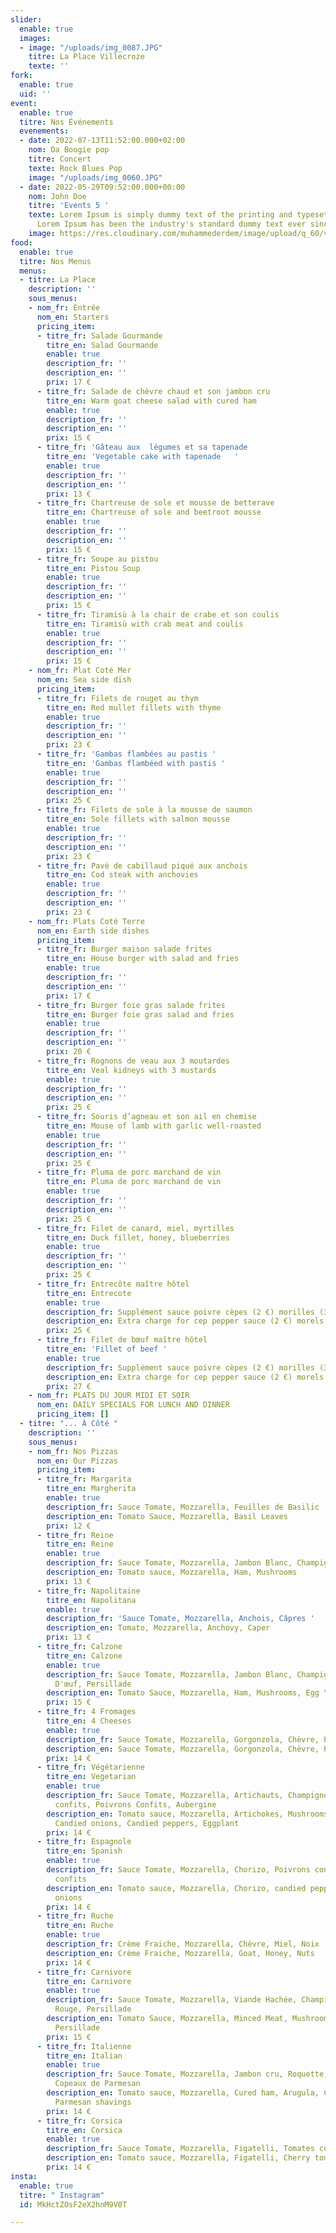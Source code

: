 ```yaml
---
slider:
  enable: true
  images:
  - image: "/uploads/img_0087.JPG"
    titre: La Place Villecroze
    texte: ''
fork:
  enable: true
  uid: ''
event:
  enable: true
  titre: Nos Événements
  evenements:
  - date: 2022-07-13T11:52:00.000+02:00
    nom: Da Boogie pop
    titre: Concert
    texte: Rock Blues Pop
    image: "/uploads/img_0060.JPG"
  - date: 2022-05-29T09:52:00.000+00:00
    nom: John Doe
    titre: 'Events 5 '
    texte: Lorem Ipsum is simply dummy text of the printing and typesetting industry.
      Lorem Ipsum has been the industry's standard dummy text ever since the 1500s...
    image: https://res.cloudinary.com/muhammederdem/image/upload/q_60/v1537132205/news-slider/item-1.webp
food:
  enable: true
  titre: Nos Menus
  menus:
  - titre: La Place
    description: ''
    sous_menus:
    - nom_fr: Entrée
      nom_en: Starters
      pricing_item:
      - titre_fr: Salade Gourmande
        titre_en: Salad Gourmande
        enable: true
        description_fr: ''
        description_en: ''
        prix: 17 €
      - titre_fr: Salade de chèvre chaud et son jambon cru
        titre_en: Warm goat cheese salad with cured ham
        enable: true
        description_fr: ''
        description_en: ''
        prix: 15 €
      - titre_fr: 'Gâteau aux  légumes et sa tapenade                 '
        titre_en: 'Vegetable cake with tapenade   '
        enable: true
        description_fr: ''
        description_en: ''
        prix: 13 €
      - titre_fr: Chartreuse de sole et mousse de betterave
        titre_en: Chartreuse of sole and beetroot mousse
        enable: true
        description_fr: ''
        description_en: ''
        prix: 15 €
      - titre_fr: Soupe au pistou
        titre_en: Pistou Soup
        enable: true
        description_fr: ''
        description_en: ''
        prix: 15 €
      - titre_fr: Tiramisù à la chair de crabe et son coulis
        titre_en: Tiramisù with crab meat and coulis
        enable: true
        description_fr: ''
        description_en: ''
        prix: 15 €
    - nom_fr: Plat Coté Mer
      nom_en: Sea side dish
      pricing_item:
      - titre_fr: Filets de rouget au thym
        titre_en: Red mullet fillets with thyme
        enable: true
        description_fr: ''
        description_en: ''
        prix: 23 €
      - titre_fr: 'Gambas flambées au pastis '
        titre_en: 'Gambas flambéed with pastis '
        enable: true
        description_fr: ''
        description_en: ''
        prix: 25 €
      - titre_fr: Filets de sole à la mousse de saumon
        titre_en: Sole fillets with salmon mousse
        enable: true
        description_fr: ''
        description_en: ''
        prix: 23 €
      - titre_fr: Pavé de cabillaud piqué aux anchois
        titre_en: Cod steak with anchovies
        enable: true
        description_fr: ''
        description_en: ''
        prix: 23 €
    - nom_fr: Plats Coté Terre
      nom_en: Earth side dishes
      pricing_item:
      - titre_fr: Burger maison salade frites
        titre_en: House burger with salad and fries
        enable: true
        description_fr: ''
        description_en: ''
        prix: 17 €
      - titre_fr: Burger foie gras salade frites
        titre_en: Burger foie gras salad and fries
        enable: true
        description_fr: ''
        description_en: ''
        prix: 20 €
      - titre_fr: Rognons de veau aux 3 moutardes
        titre_en: Veal kidneys with 3 mustards
        enable: true
        description_fr: ''
        description_en: ''
        prix: 25 €
      - titre_fr: Souris d’agneau et son ail en chemise
        titre_en: Mouse of lamb with garlic well-roasted
        enable: true
        description_fr: ''
        description_en: ''
        prix: 25 €
      - titre_fr: Pluma de porc marchand de vin
        titre_en: Pluma de porc marchand de vin
        enable: true
        description_fr: ''
        description_en: ''
        prix: 25 €
      - titre_fr: Filet de canard, miel, myrtilles
        titre_en: Duck fillet, honey, blueberries
        enable: true
        description_fr: ''
        description_en: ''
        prix: 25 €
      - titre_fr: Entrecôte maître hôtel
        titre_en: Entrecote
        enable: true
        description_fr: Supplément sauce poivre cèpes (2 €) morilles (3 €)
        description_en: Extra charge for cep pepper sauce (2 €) morels (3 €)
        prix: 25 €
      - titre_fr: Filet de bœuf maître hôtel
        titre_en: 'Fillet of beef '
        enable: true
        description_fr: Supplément sauce poivre cèpes (2 €) morilles (3 €)
        description_en: Extra charge for cep pepper sauce (2 €) morels (3 €)
        prix: 27 €
    - nom_fr: PLATS DU JOUR MIDI ET SOIR
      nom_en: DAILY SPECIALS FOR LUNCH AND DINNER
      pricing_item: []
  - titre: "... À Côté "
    description: ''
    sous_menus:
    - nom_fr: Nos Pizzas
      nom_en: Our Pizzas
      pricing_item:
      - titre_fr: Margarita
        titre_en: Margherita
        enable: true
        description_fr: Sauce Tomate, Mozzarella, Feuilles de Basilic
        description_en: Tomato Sauce, Mozzarella, Basil Leaves
        prix: 12 €
      - titre_fr: Reine
        titre_en: Reine
        enable: true
        description_fr: Sauce Tomate, Mozzarella, Jambon Blanc, Champignons
        description_en: Tomato sauce, Mozzarella, Ham, Mushrooms
        prix: 13 €
      - titre_fr: Napolitaine
        titre_en: Napolitana
        enable: true
        description_fr: 'Sauce Tomate, Mozzarella, Anchois, Câpres '
        description_en: Tomato, Mozzarella, Anchovy, Caper
        prix: 13 €
      - titre_fr: Calzone
        titre_en: Calzone
        enable: true
        description_fr: Sauce Tomate, Mozzarella, Jambon Blanc, Champignons, Jaune
          D'œuf, Persillade
        description_en: Tomato Sauce, Mozzarella, Ham, Mushrooms, Egg Yolk, Persillade
        prix: 15 €
      - titre_fr: 4 Fromages
        titre_en: 4 Cheeses
        enable: true
        description_fr: Sauce Tomate, Mozzarella, Gorgonzola, Chèvre, Parmesan
        description_en: Sauce Tomate, Mozzarella, Gorgonzola, Chèvre, Parmesan
        prix: 14 €
      - titre_fr: Végétarienne
        titre_en: Vegetarian
        enable: true
        description_fr: Sauce Tomate, Mozzarella, Artichauts, Champignons, Oignons
          confits, Poivrons Confits, Aubergine
        description_en: Tomato sauce, Mozzarella, Artichokes, Mushrooms, Candied onions
          Candied onions, Candied peppers, Eggplant
        prix: 14 €
      - titre_fr: Espagnole
        titre_en: Spanish
        enable: true
        description_fr: Sauce Tomate, Mozzarella, Chorizo, Poivrons confits, oignons
          confits
        description_en: Tomato sauce, Mozzarella, Chorizo, candied peppers, candied
          onions
        prix: 14 €
      - titre_fr: Ruche
        titre_en: Ruche
        enable: true
        description_fr: Crème Fraiche, Mozzarella, Chèvre, Miel, Noix
        description_en: Crème Fraiche, Mozzarella, Goat, Honey, Nuts
        prix: 14 €
      - titre_fr: Carnivore
        titre_en: Carnivore
        enable: true
        description_fr: Sauce Tomate, Mozzarella, Viande Hachée, Champignons, Oignons
          Rouge, Persillade
        description_en: Tomato Sauce, Mozzarella, Minced Meat, Mushrooms, Red Onions,
          Persillade
        prix: 15 €
      - titre_fr: Italienne
        titre_en: Italian
        enable: true
        description_fr: Sauce Tomate, Mozzarella, Jambon cru, Roquette, Tomates cerises,
          Copeaux de Parmesan
        description_en: Tomato sauce, Mozzarella, Cured ham, Arugula, Cherry tomatoes,
          Parmesan shavings
        prix: 14 €
      - titre_fr: Corsica
        titre_en: Corsica
        enable: true
        description_fr: Sauce Tomate, Mozzarella, Figatelli, Tomates cerises, Figues
        description_en: Tomato sauce, Mozzarella, Figatelli, Cherry tomatoes, Figs
        prix: 14 €
insta:
  enable: true
  titre: " Instagram"
  id: MkHctZOsF2eX2hnM9V0T

---
```

